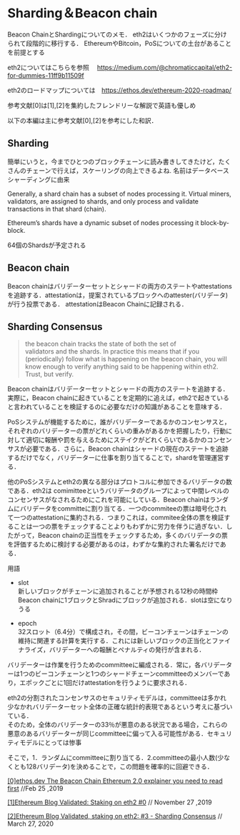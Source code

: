 # Sharding＆Beacon chain
Beacon ChainとShardingについてのメモ．
eth2はいくつかのフェーズに分けられて段階的に移行する．
EthereumやBitcoin，PoSについての土台があることを前提とする

eth2についてはこちらを参照
　https://medium.com/@chromaticcapital/eth2-for-dummies-11ff9b11509f

eth2のロードマップについては　https://ethos.dev/ethereum-2020-roadmap/


参考文献[0]は[1],[2]を集約したフレンドリーな解説で英語も優しめ　

以下の本編は主に参考文献[0],[2]を参考にした和訳．
## Sharding
簡単にいうと，今までひとつのブロックチェーンに読み書きしてきたけど，たくさんのチェーンで行えば，スケーリングの向上できるよね.
名前はデータベースシャーディングに由来

Generally, a shard chain has a subset of nodes processing it. Virtual miners, validators, are assigned to shards, and only process and validate transactions in that shard (chain).

Ethereum’s shards have a dynamic subset of nodes processing it block-by-block.

64個のShardsが予定される

## Beacon chain
Beacon chainはバリデーターセットとシャードの両方のステートやattestationsを追跡する．attestationは，提案されているブロックへのattester(バリデータ)が行う投票である．
attestationはBeacon Chainに記録される．
## Sharding Consensus
  
> the beacon chain tracks the state of both the set of     
 validators and the shards. In practice this means that if you (periodically) follow what is happening on the beacon chain, you will know enough to verify anything said to be happening within eth2. Trust, but verify.  
  
Beacon chainはバリデーターセットとシャードの両方のステートを追跡する．実際に，Beacon chainに起きていることを定期的に追えば，eth2で起きていると言われていることを検証するのに必要なだけの知識があることを意味する．  
  
PoSシステムが機能するために，誰がバリデーターであるかのコンセンサスと，それぞれのバリデーターの票がどれくらいの重みがあるかを把握したり，行動に対して適切に報酬や罰を与えるためにステイクがどれくらいであるかのコンセンサスが必要である．さらに，Beacon chainはシャードの現在のステートを追跡するだけでなく，バリデーターに仕事を割り当てることで，shardを管理運営する．  
  
他のPoSシステムとeth2の異なる部分はプロトコルに参加できるバリデータの数である．eth2は comimitteeというバリデータのグループによって中間レベルのコンセンサスがなされるためにこれを可能にしている．Beacon chainはランダムにバリデータをcommitteに割り当てる．一つのcommiteeの票は暗号化されて一つのattestationに集約される．つまりこれは，commitee全体の票を検証することは一つの票をチェックすることよりもわずかに労力を伴うに過ぎない．したがって，Beacon chainの正当性をチェックするため，多くのバリデータの票を評価するために検討する必要があるのは，わずかな集約された署名だけである．  

用語  
 - slot    
 新しいブロックがチェーンに追加されることが予想される12秒の時間枠 
 Beacon chainに1ブロックとShradにブロックが追加される．slotは空になりうる

 - epoch     
 32スロット（6.4分）で構成され，その間，ビーコンチェーンはチェーンの維持に関連する計算を実行する．これには新しいブロックの正当化とファイナライズ，バリデーターへの報酬とペナルティの発行が含まれる．  
  
バリデーターは作業を行うためのcommitteeに編成される．常に，各バリデーターは1つのビーコンチェーンと1つのシャードチェーンcommitteeのメンバーであり，エポックごとに1回だけattestationを行うように要求される．  
  
eth2の分割されたコンセンサスのセキュリティモデルは，committeeは多かれ少なかれバリデーターセット全体の正確な統計的表現であるという考えに基づいている．  
そのため，全体のバリデーターの33％が悪意のある状況である場合，これらの悪意のあるバリデーターが同じcommitteeに偏って入る可能性がある．セキュリティモデルにとっては惨事  
  
そこで，1．ランダムにcommitteeに割り当てる．2.committeeの最小人数(少なくとも128バリデータ)を決めることで，この問題を確率的に回避できる．  

[[0]ethos.dev The Beacon Chain Ethereum 2.0 explainer you need to read first](https://ethos.dev/beacon-chain/) //Feb 25 ,2019

[[1]Ethereum Blog Validated: Staking on eth2 #0](https://blog.ethereum.org/2019/11/27/validated-staking-on-eth2-0/) // November 27 ,2019

[[2]Ethereum Blog Validated, staking on eth2: #3 - Sharding Consensus](https://blog.ethereum.org/2020/03/27/sharding-consensus/) // March 27, 2020
